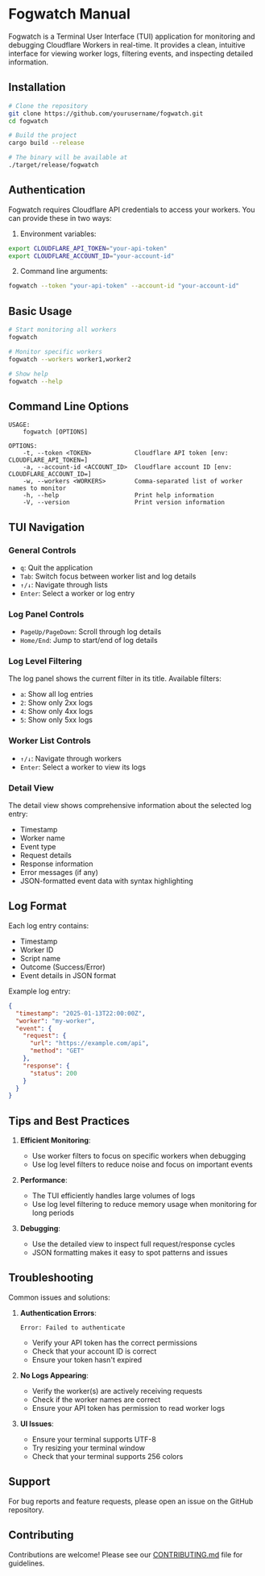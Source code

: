 # Fogwatch Manual

Fogwatch is a Terminal User Interface (TUI) application for monitoring and debugging Cloudflare Workers in real-time. It provides a clean, intuitive interface for viewing worker logs, filtering events, and inspecting detailed information.

## Installation

```bash
# Clone the repository
git clone https://github.com/yourusername/fogwatch.git
cd fogwatch

# Build the project
cargo build --release

# The binary will be available at
./target/release/fogwatch
```

## Authentication

Fogwatch requires Cloudflare API credentials to access your workers. You can provide these in two ways:

1. Environment variables:
```bash
export CLOUDFLARE_API_TOKEN="your-api-token"
export CLOUDFLARE_ACCOUNT_ID="your-account-id"
```

2. Command line arguments:
```bash
fogwatch --token "your-api-token" --account-id "your-account-id"
```

## Basic Usage

```bash
# Start monitoring all workers
fogwatch

# Monitor specific workers
fogwatch --workers worker1,worker2

# Show help
fogwatch --help
```

## Command Line Options

```
USAGE:
    fogwatch [OPTIONS]

OPTIONS:
    -t, --token <TOKEN>            Cloudflare API token [env: CLOUDFLARE_API_TOKEN=]
    -a, --account-id <ACCOUNT_ID>  Cloudflare account ID [env: CLOUDFLARE_ACCOUNT_ID=]
    -w, --workers <WORKERS>        Comma-separated list of worker names to monitor
    -h, --help                     Print help information
    -V, --version                  Print version information
```

## TUI Navigation

### General Controls
- `q`: Quit the application
- `Tab`: Switch focus between worker list and log details
- `↑/↓`: Navigate through lists
- `Enter`: Select a worker or log entry

### Log Panel Controls
- `PageUp/PageDown`: Scroll through log details
- `Home/End`: Jump to start/end of log details

### Log Level Filtering
The log panel shows the current filter in its title. Available filters:
- `a`: Show all log entries
- `2`: Show only 2xx logs
- `4`: Show only 4xx logs
- `5`: Show only 5xx logs

### Worker List Controls
- `↑/↓`: Navigate through workers
- `Enter`: Select a worker to view its logs

### Detail View
The detail view shows comprehensive information about the selected log entry:
- Timestamp
- Worker name
- Event type
- Request details
- Response information
- Error messages (if any)
- JSON-formatted event data with syntax highlighting

## Log Format

Each log entry contains:
- Timestamp
- Worker ID
- Script name
- Outcome (Success/Error)
- Event details in JSON format

Example log entry:
```json
{
  "timestamp": "2025-01-13T22:00:00Z",
  "worker": "my-worker",
  "event": {
    "request": {
      "url": "https://example.com/api",
      "method": "GET"
    },
    "response": {
      "status": 200
    }
  }
}
```

## Tips and Best Practices

1. **Efficient Monitoring**:
   - Use worker filters to focus on specific workers when debugging
   - Use log level filters to reduce noise and focus on important events

2. **Performance**:
   - The TUI efficiently handles large volumes of logs
   - Use log level filtering to reduce memory usage when monitoring for long periods

3. **Debugging**:
   - Use the detailed view to inspect full request/response cycles
   - JSON formatting makes it easy to spot patterns and issues

## Troubleshooting

Common issues and solutions:

1. **Authentication Errors**:
   ```
   Error: Failed to authenticate
   ```
   - Verify your API token has the correct permissions
   - Check that your account ID is correct
   - Ensure your token hasn't expired

2. **No Logs Appearing**:
   - Verify the worker(s) are actively receiving requests
   - Check if the worker names are correct
   - Ensure your API token has permission to read worker logs

3. **UI Issues**:
   - Ensure your terminal supports UTF-8
   - Try resizing your terminal window
   - Check that your terminal supports 256 colors

## Support

For bug reports and feature requests, please open an issue on the GitHub repository.

## Contributing

Contributions are welcome! Please see our [CONTRIBUTING.md](CONTRIBUTING.md) file for guidelines.
